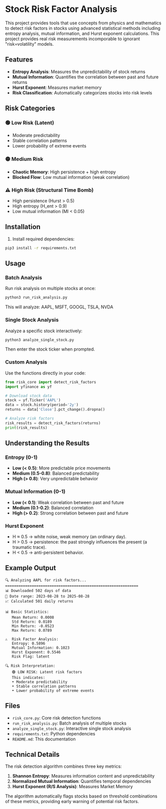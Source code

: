 # Stock Risk Factor Analysis

This project provides tools that use concepts from physics and mathematics to detect risk factors in stocks using advanced statistical methods including entropy analysis, mutual information, and Hurst exponent calculations. This project provides real risk measurements incomporable to ignorant "risk=volatility" models.

## Features

- **Entropy Analysis**: Measures the unpredictability of stock returns
- **Mutual Information**: Quantifies the correlation between past and future returns
- **Hurst Exponent**: Measures market memory
- **Risk Classification**: Automatically categorizes stocks into risk levels

## Risk Categories

### 🟢 Low Risk (Latent)
- Moderate predictability
- Stable correlation patterns
- Lower probability of extreme events

### 🟡 Medium Risk
- **Chaotic Memory**: High persistence + high entropy
- **Blocked Flow**: Low mutual information (weak correlation)

### ⚠️ High Risk (Structural Time Bomb)
- High persistence (Hurst > 0.5)
- High entropy (H_ent > 0.9)
- Low mutual information (MI < 0.05)


## Installation

1. Install required dependencies:
```bash
pip3 install -r requirements.txt
```

## Usage

### Batch Analysis
Run risk analysis on multiple stocks at once:

```bash
python3 run_risk_analysis.py
```

This will analyze: AAPL, MSFT, GOOGL, TSLA, NVDA

### Single Stock Analysis
Analyze a specific stock interactively:

```bash
python3 analyze_single_stock.py
```

Then enter the stock ticker when prompted.

### Custom Analysis
Use the functions directly in your code:

```python
from risk_core import detect_risk_factors
import yfinance as yf

# Download stock data
stock = yf.Ticker('AAPL')
data = stock.history(period='2y')
returns = data['Close'].pct_change().dropna()

# Analyze risk factors
risk_results = detect_risk_factors(returns)
print(risk_results)
```

## Understanding the Results

### Entropy (0-1)
- **Low (< 0.5)**: More predictable price movements
- **Medium (0.5-0.8)**: Balanced predictability
- **High (> 0.8)**: Very unpredictable behavior

### Mutual Information (0-1)
- **Low (< 0.1)**: Weak correlation between past and future
- **Medium (0.1-0.2)**: Balanced correlation
- **High (> 0.2)**: Strong correlation between past and future

### Hurst Exponent
- H ≈ 0.5 → white noise, weak memory (an ordinary day).
- H > 0.5 → persistence: the past strongly influences the present (a traumatic trace).
- H < 0.5 → anti-persistent behavior.

## Example Output

```
🔍 Analyzing AAPL for risk factors...
============================================================
📊 Downloaded 502 days of data
📅 Date range: 2023-08-28 to 2025-08-28
📈 Calculated 501 daily returns

📊 Basic Statistics:
   Mean Return: 0.0008
   Std Return: 0.0189
   Min Return: -0.0523
   Max Return: 0.0789

⚠️  Risk Factor Analysis:
   Entropy: 0.5896
   Mutual Information: 0.1023
   Hurst Exponent: 0.5546
   Risk Flag: latent

🔍 Risk Interpretation:
   🟢 LOW RISK: Latent risk factors
   This indicates:
   • Moderate predictability
   • Stable correlation patterns
   • Lower probability of extreme events
```

## Files

- `risk_core.py`: Core risk detection functions
- `run_risk_analysis.py`: Batch analysis of multiple stocks
- `analyze_single_stock.py`: Interactive single stock analysis
- `requirements.txt`: Python dependencies
- `README.md`: This documentation

## Technical Details

The risk detection algorithm combines three key metrics:

1. **Shannon Entropy**: Measures information content and unpredictability
2. **Normalized Mutual Information**: Quantifies temporal dependencies
3. **Hurst Exponent (R/S Analysis)**: Measures Market Memory

The algorithm automatically flags stocks based on threshold combinations of these metrics, providing early warning of potential risk factors.


